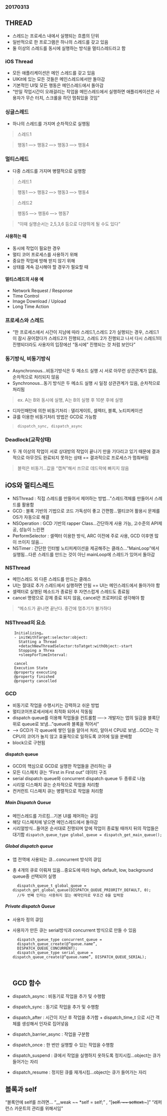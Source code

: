 ### 20170313

## THREAD

* 스레드는 프로세스 내에서 실행되는 흐름의 단위
* 일반적으로 한 프로그램은 하나의 스레드를 갖고 있음
* 둘 이상의 스레드를 동시에 실행하는 방식을 멀티스레드라고 함

### iOS Thread

* 모든 애플리케이션은 메인 스레드를 갖고 있음
* UIKit에 있는 모든 것들은 메인스레드에서만 돌아감
* 기본적인 UI및 모든 행동은 메인스레드에서 돌아감
* “만일 작업시간이 오래걸리는 작업을 메인스레드에서 실행하면 애플리케이션은 사용자가 무슨 터치, 스크롤을 하던 멈춰있을 것임”

### 싱글스레드
* 하나의 스레드를 가지며 순차적으로 실행됨

> 스레드1

> 행동1 —> 행동2 —> 행동3 —> 행동4

### 멀티스레드
* 다중 스레드를 가지며 병렬적으로 실행함

> 스레드1


> 행동1 —> 행동2 —> 행동3 —> 행동4

> 스레드2


> 행동5 —> 행동6 —> 행동7


> “이때 실행순서는 2,5,3,6 등으로 다양하게 될 수도 있다”

#### 사용하는 때
* 동시에 작업이 필요한 경우    
* 멀티 코어 프로세스를 사용하기 위해
* 중요한 작업에 방해 받지 않기 위해
* 상태를 계속 감시해야 할 경우가 필요할 때


#### 멀티스레드의 사용 예
* Network Request / Response
* Time Control
* Image Download / Upload
* Long Time Action

### 프로세스와 스레드
* “한 프로세스에서 시간이 지남에 따라 스레드1,스레드 2가 실행되는 경우, 스레드1이 잠시 끊어졌다가 스레드2가 진행되고, 스레드 2가 진행되고 나서 다시 스레드1이 진행되더라도 사용자의 입장에선 “동시에” 진행되는 것 처럼 보인다”

### 동기방식, 비동기방식

- Asynchronous…비동기방식은 두 메소드 실행 시 서로 아무런 상관관계가 없음, 순차적으로 처리되지 않음
- Synchronous…동기 방식은 두 메소드 실행 시 일정 상관관계가 있음, 순차적으로 처리됨 

> ex. A는 B와 동시에 실행, A는 B의 실행 후 10분 후에 실행

- 디자인패턴에 의한 비동기처리 : 델리게이트, 셀렉터, 블록, 노티피케이션
- 큐를 이용한 비동기처리 방법은 GCD로 가능함

> `dispatch_sync, dispatch_async`

### Deadlock(교착상태)
* 두 개 이상의 작업이 서로 상대방의 작업이 끝나기 만을 기다리고 있기 때문에 결과적으로 아무것도 완료되지 못하는 상태 == 결과적으로 프로세스가 멈춰버림

> 블럭은 비동기…값을 “캡쳐”해서 쓰므로 데드락에 빠지지 않음

## iOS와 멀티스레드

- NSThread : 직접 스레드를 만들어서 제어하는 방법…”스레드객체를 만들어서 스레드를 활용함
- GCD : 블록 기반의 기법으로 코드 가독성이 좋고 간편함…멀티코어 활용시 문제를 OS가 자동으로 해결
- NSOperation : GCD 기반의 rapper Class…간단하게 사용 가능, 고수준의 API제공, 성능이 느린편
- PerformSelector : 셀렉터 이용한 방식, ARC 이전에 주로 사용, GCD 이후엔 많이 쓰이지 않음...
- NSTimer : 간단한 인터벌 노티피케이션을 제공해주는 클래스…”MainLoop”에서 실행됨…다른 스레드를 만드는 것이 아닌 mainLoop에 스레드가 있어서 돌아감

### NSThread

* 메인스레드 외 다른 스레드를 만드는 클래스
* UI는 절대로 추가 스레드에서 실행하면 안됨 == UI는 메인스레드에서 돌아가야 함
* 셀렉터로 실행된 메소드가 종료된 후 자연스럽게 스레드도 종료됨
* cancel 명령으로 강제 종료 되지 않음, cancel은 프로퍼티로 생각해야 함

> “메소드가 끝나면 끝난다. 중간에 멈추기가 불가하다

### NSThread의 요소

		Initializing… 
		- initWithTarget:selector:object:
		  Statting a Thread
		  +detachNewThreadSelector:toTatget:withObject:-start
		  Stopping a Threa
		  +sleepForTimeInterval:

		cancel
		Execution State
		@property executing
		@property finished
		@property cancelled

### GCD
* 비동기로 작업을 수행시키는 강력하고 쉬운 방법
* 멀티코어프로세서에서 최적화 되어서 작동됨
* dispatch queue를 이용해 작업들을 컨트롤함 —-> 개발자는 앱의 일감을 블록단위로 queue로 보냄…”queue와 블록을 적어서” 
* —-> GCD가 각 queue에 쌓인 일을 알아서 처리, 알아서 CPU로 보냄…GCD는 각 CPU의 코어가 놀지 않고 효율적으로 일하도록 코어에 일을 분배함
* block으로 구현됨

#### dispatch queue 
* GCD의 핵심으로 GCD로 실행한 작업들을 관리하는 큐
* 모든 디스패치 큐는 “First in First out” 데이터 구조
* serial dispatch queue와 concurrent dispatch queue 두 종류로 나눔
* 시리얼 디스패치 큐는 순차적으로 작업을 처리함
* 컨커런트 디스패치 큐는 병렬적으로 작업을 처리함

##### Main Dispatch Queue
* 메인스레드를 가르킴…기본 UI를 제어하는 큐임
* 해당 디스페치에 넣으면 메인스레드에서 돌아감
* 시리얼방식…들어온 순서대로 진행되며 앞에 작업이 종료될 때까지 뒤의 작업들은 대기함
`dispatch_queue_type global_queue = dispatch_get_main_queue();`

##### Global dispatch queue
* 앱 전역에 사용되는 큐…concurrent 방식의 큐임
* 총 4개의 큐로 이뤄져 있음…중요도에 따라 high, default, low, background queue중 선택되어 실행

		dispatch_queue_t global_queue = dispatch_get_global_queue(DISPATCH_QUEUE_PRIORITY_DEFAULT, 0);		
		//두 번째 인자는 사용하지 않는 예약인자로 무조건 0을 입력함

##### Private dispatch Queue
* 사용자 정의 큐임
* 사용자가 만든 큐는 serial방식과 concurrent 방식으로 만들 수 있음

		dispatch_queue_type concurrent_queue = 
		dispatch_queue_create(@“queue.name”, 
		DISPATCH_QUEUE_CONCURRENT);
		dispatch_queue_type serial_queue = dispatch_queue_create(@“queue.name”, DISPATCH_QUEUE_SERIAL);

  ​

  ## GCD 함수

- dispatch_async : 비동기로 작업을 추가 및 수행함

- dispatch_sync : 동기로 작업을 추가 및 수행함

- dispatch_after : 시간이 지난 후 작업을 추가함 + dispatch_time_t 으로 시간 객체를 생성해서 인자로 집어넣음

- dispatch_barrier_async : 작업을 구분함

- dispatch_once : 한 번만 실행할 수 있는 작업을 수행함

- dispatch_suspend : 큐에서 작업을 실행하지 옷하도록 정지시킴…object는 큐가 들어가는 자리

- dispatch_resume : 정지된 큐를 재개시킴…object는 큐가 들어가는 자리

## 블록과 self

“블록안에 self를 쓰려면… “__weak ~~ *self = self;” , “[~~self. ~~ settext:~~~]”
“레퍼런스 카운트의 관리를 위해서임”